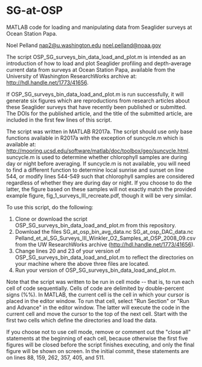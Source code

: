 # SG-at-OSP
MATLAB code for loading and manipulating data from Seaglider surveys at Ocean Station Papa.

Noel Pelland
nap2@u.washington.edu
noel.pelland@noaa.gov

The script OSP_SG_surveys_bin_data_load_and_plot.m is intended as an introduction of how to load and plot Seaglider profiling and depth-average current data from surveys at Ocean Station Papa, available from the University of Washington ResearchWorks archive at: http://hdl.handle.net/1773/41656.

If OSP_SG_surveys_bin_data_load_and_plot.m is run successfully, it will generate six figures which are reproductions from research articles about these Seaglider surveys that have recently been published or submitted.  The DOIs for the published article, and the title of the submitted article, are included in the first few lines of this script.

The script was written in MATLAB R2017a.
The script should use only base functions available in R2017a with the exception of suncycle.m which is available at: http://mooring.ucsd.edu/software/matlab/doc/toolbox/geo/suncycle.html.
suncycle.m is used to determine whether chlorophyll samples are during day or night before averaging.  If suncycle.m is not available, you will need to find a different function to determine local sunrise and sunset on line 544, or modify lines 544-549 such that chlorophyll samples are considered regardless of whether they are during day or night.  If you choose to do the latter, the figure based on these samples will not exactly match the provided example figure, fig_1_surveys_III_recreate.pdf, though it will be very similar.

To use this script, do the following:
1) Clone or download the script OSP_SG_surveys_bin_data_load_and_plot.m from this repository.
2) Download the files
  SG_at_osp_bin_avg_data.nc
  SG_at_osp_DAC_data.nc
  Pelland_et_al_SG_Surveys_III_Winkler_O2_Samples_at_OSP_2008_09.csv
  from the UW ResearchWorks archive (http://hdl.handle.net/1773/41656).
3) Change lines 20 and 23 of your version of OSP_SG_surveys_bin_data_load_and_plot.m to reflect the directories on your machine where the above three files are located.
4) Run your version of OSP_SG_surveys_bin_data_load_and_plot.m.

Note that the script was written to be run in cell mode -- that is, to run each cell of code sequentially.  Cells of code are delimited by double-percent signs (%%).  In MATLAB, the current cell is the cell in which your cursor is placed in the editor window.  To run that cell, select "Run Section" or "Run and Advance" in the editor window.  The latter will execute the code in the current cell and move the cursor to the top of the next cell.  Start with the first two cells which define the directories and load the data.

If you choose not to use cell mode, remove or comment out the "close all" statements at the beginning of each cell, because otherwise the first five figures will be closed before the script finishes executing, and only the final figure will be shown on screen.  In the initial commit, these statements are on lines 88, 159, 262, 357, 405, and 511.
